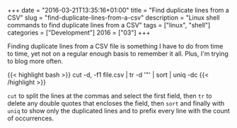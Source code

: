 +++
date = "2016-03-21T13:35:16+01:00"
title = "Find duplicate lines from a CSV"
slug = "find-duplicate-lines-from-a-csv"
description = "Linux shell commands to find duplicate lines from a CSV"
tags = ["linux", "shell"]
categories = ["Development"]
2016 = ["03"]
+++

Finding duplicate lines from a CSV file is something I have to do from time to time, yet not on a regular enough basis to remember it all. Plus, I'm trying to blog more often.

{{< highlight bash >}}
cut -d, -f1 file.csv | tr -d '"' | sort | uniq -dc
{{< /highlight >}}

<code>cut</code> to split the lines at the commas and select the first field, then <code>tr</code> to delete any double quotes that encloses the field, then <code>sort</code> and finally with <code>uniq</code> to show only the duplicated lines and to prefix every line with the count of occurrences.
